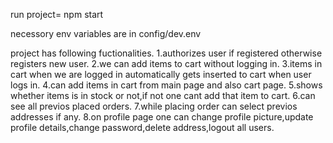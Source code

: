 run project= npm start

necessory env variables are in config/dev.env

project has following fuctionalities.
1.authorizes user if registered otherwise registers new user.
2.we can add items to cart without logging in.
3.items in cart when we are logged in automatically gets inserted to cart when user logs in.
4.can add items in cart from main page and also cart page.
5.shows whether items is in stock or not,if not one cant add that item to cart.
6.can see all previos placed orders.
7.while placing order can select previos addresses if any.
8.on profile page one can change profile picture,update profile details,change password,delete address,logout all users.

